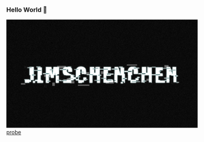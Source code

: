 ### Hello World 👋

![jimschenchen](src/jimschenchen.PNG)
[probe](https://user-images.githubusercontent.com/26497506/134733651-e4f09efb-b9f8-49f7-9dba-ed33ee0d2f6f.gif)



<!--
**jimschenchen/jimschenchen** is a ✨ _special_ ✨ repository because its `README.md` (this file) appears on your GitHub profile.

Here are some ideas to get you start!

ed:

- 🔭 I’m currently working on ...
- 🌱 I’m currently learning ...
- 👯 I’m looking to collaborate on ...
- 🤔 I’m looking for help with ...
- 💬 Ask me about ...
- 📫 How to reach me: ...
- 😄 Pronouns: ...
- ⚡ Fun fact: ...
-->

